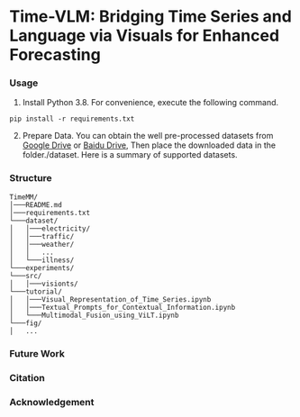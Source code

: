 # Time-VLM: Bridging Time Series and Language via Visuals for Enhanced Forecasting

### Usage
1. Install Python 3.8. For convenience, execute the following command.
```
pip install -r requirements.txt
```
2. Prepare Data. You can obtain the well pre-processed datasets from [Google Drive](https://drive.google.com/drive/folders/13Cg1KYOlzM5C7K8gK8NfC-F3EYxkM3D2) or [Baidu Drive](https://pan.baidu.com/share/init?surl=r3KhGd0Q9PJIUZdfEYoymg&pwd=i9iy), Then place the downloaded data in the folder./dataset. Here is a summary of supported datasets.

### Structure
```
TimeMM/
│───README.md
│───requirements.txt
└───dataset/
│   │───electricity/
│   │───traffic/
│   │───weather/
│   │   ...
│   └───illness/
└───experiments/
└───src/
│   │───visionts/
└───tutorial/
│   │───Visual_Representation_of_Time_Series.ipynb
│   │───Textual_Prompts_for_Contextual_Information.ipynb
│   └───Multimodal_Fusion_using_ViLT.ipynb
└───fig/
│   ...
```

### Future Work

### Citation

### Acknowledgement
